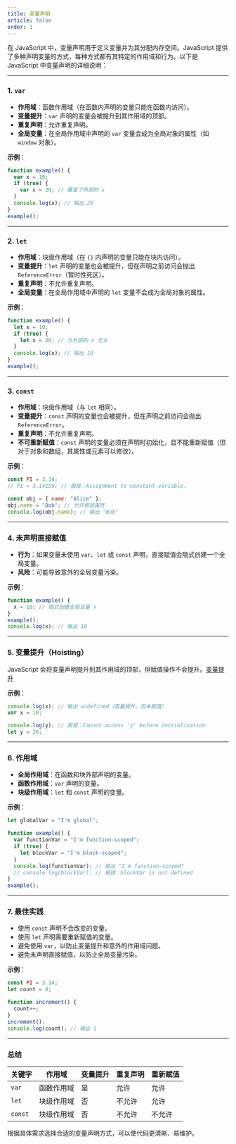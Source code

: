 ```yaml
---
title: 变量声明
article: false
order: 1
---
```

在 JavaScript 中，变量声明用于定义变量并为其分配内存空间。JavaScript 提供了多种声明变量的方式，每种方式都有其特定的作用域和行为。以下是 JavaScript 中变量声明的详细说明：

---

### 1. **`var`**
- **作用域**：函数作用域（在函数内声明的变量只能在函数内访问）。
- **变量提升**：`var` 声明的变量会被提升到其作用域的顶部。
- **重复声明**：允许重复声明。
- **全局变量**：在全局作用域中声明的 `var` 变量会成为全局对象的属性（如 `window` 对象）。

**示例**：
```javascript
function example() {
  var x = 10;
  if (true) {
    var x = 20; // 覆盖了外部的 x
  }
  console.log(x); // 输出 20
}
example();
```

---

### 2. **`let`**
- **作用域**：块级作用域（在 `{}` 内声明的变量只能在块内访问）。
- **变量提升**：`let` 声明的变量也会被提升，但在声明之前访问会抛出 `ReferenceError`（暂时性死区）。
- **重复声明**：不允许重复声明。
- **全局变量**：在全局作用域中声明的 `let` 变量不会成为全局对象的属性。

**示例**：
```javascript
function example() {
  let x = 10;
  if (true) {
    let x = 20; // 与外部的 x 无关
  }
  console.log(x); // 输出 10
}
example();
```

---

### 3. **`const`**
- **作用域**：块级作用域（与 `let` 相同）。
- **变量提升**：`const` 声明的变量也会被提升，但在声明之前访问会抛出 `ReferenceError`。
- **重复声明**：不允许重复声明。
- **不可重新赋值**：`const` 声明的变量必须在声明时初始化，且不能重新赋值（但对于对象和数组，其属性或元素可以修改）。

**示例**：
```javascript
const PI = 3.14;
// PI = 3.14159; // 报错：Assignment to constant variable.

const obj = { name: "Alice" };
obj.name = "Bob"; // 允许修改属性
console.log(obj.name); // 输出 "Bob"
```

---

### 4. **未声明直接赋值**
- **行为**：如果变量未使用 `var`、`let` 或 `const` 声明，直接赋值会隐式创建一个全局变量。
- **风险**：可能导致意外的全局变量污染。

**示例**：
```javascript
function example() {
  x = 10; // 隐式创建全局变量 x
}
example();
console.log(x); // 输出 10
```

---

### 5. **变量提升（Hoisting）**
JavaScript 会将变量声明提升到其作用域的顶部，但赋值操作不会提升。[变量提升](./reference/hoist.md)

**示例**：

```javascript
console.log(x); // 输出 undefined（变量提升，但未赋值）
var x = 10;

console.log(y); // 报错：Cannot access 'y' before initialization
let y = 20;
```

---

### 6. **作用域**
- **全局作用域**：在函数和块外部声明的变量。
- **函数作用域**：`var` 声明的变量。
- **块级作用域**：`let` 和 `const` 声明的变量。

**示例**：
```javascript
let globalVar = "I'm global";

function example() {
  var functionVar = "I'm function-scoped";
  if (true) {
    let blockVar = "I'm block-scoped";
  }
  console.log(functionVar); // 输出 "I'm function-scoped"
  // console.log(blockVar); // 报错：blockVar is not defined
}
example();
```

---

### 7. **最佳实践**
- 使用 `const` 声明不会改变的变量。
- 使用 `let` 声明需要重新赋值的变量。
- 避免使用 `var`，以防止变量提升和意外的作用域问题。
- 避免未声明直接赋值，以防止全局变量污染。

**示例**：
```javascript
const PI = 3.14;
let count = 0;

function increment() {
  count++;
}
increment();
console.log(count); // 输出 1
```

---

### **总结**
| 关键字  | 作用域     | 变量提升 | 重复声明 | 重新赋值 |
| ------- | ---------- | -------- | -------- | -------- |
| `var`   | 函数作用域 | 是       | 允许     | 允许     |
| `let`   | 块级作用域 | 否       | 不允许   | 允许     |
| `const` | 块级作用域 | 否       | 不允许   | 不允许   |

根据具体需求选择合适的变量声明方式，可以使代码更清晰、易维护。
